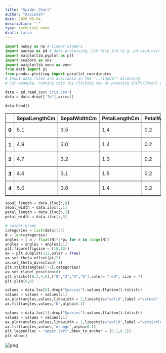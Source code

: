 ```yaml
---
title: "Spider_Chart"
author: "Aavinash"
date: 2020-09-04
description: "-"
type: technical_note
draft: false
---
```


```python
import numpy as np # linear algebra
import pandas as pd # data processing, CSV file I/O (e.g. pd.read_csv)
import matplotlib.pyplot as plt
import seaborn as sns
import matplotlib_venn as venn
from math import pi
from pandas.plotting import parallel_coordinates
# Input data files are available in the "../input/" directory.
# For example, running this (by clicking run or pressing Shift+Enter) will list the files in the input director

```


```python
data = pd.read_csv('Iris.csv')
data = data.drop(['Id'],axis=1)
```


```python
data.head()
```




<div>
<style scoped>
    .dataframe tbody tr th:only-of-type {
        vertical-align: middle;
    }

    .dataframe tbody tr th {
        vertical-align: top;
    }

    .dataframe thead th {
        text-align: right;
    }
</style>
<table border="1" class="dataframe">
  <thead>
    <tr style="text-align: right;">
      <th></th>
      <th>SepalLengthCm</th>
      <th>SepalWidthCm</th>
      <th>PetalLengthCm</th>
      <th>PetalWidthCm</th>
      <th>Species</th>
    </tr>
  </thead>
  <tbody>
    <tr>
      <th>0</th>
      <td>5.1</td>
      <td>3.5</td>
      <td>1.4</td>
      <td>0.2</td>
      <td>Iris-setosa</td>
    </tr>
    <tr>
      <th>1</th>
      <td>4.9</td>
      <td>3.0</td>
      <td>1.4</td>
      <td>0.2</td>
      <td>Iris-setosa</td>
    </tr>
    <tr>
      <th>2</th>
      <td>4.7</td>
      <td>3.2</td>
      <td>1.3</td>
      <td>0.2</td>
      <td>Iris-setosa</td>
    </tr>
    <tr>
      <th>3</th>
      <td>4.6</td>
      <td>3.1</td>
      <td>1.5</td>
      <td>0.2</td>
      <td>Iris-setosa</td>
    </tr>
    <tr>
      <th>4</th>
      <td>5.0</td>
      <td>3.6</td>
      <td>1.4</td>
      <td>0.2</td>
      <td>Iris-setosa</td>
    </tr>
  </tbody>
</table>
</div>




```python
sepal_length = data.iloc[:,0]
sepal_width = data.iloc[:,1]
petal_length = data.iloc[:,2]
petal_width = data.iloc[:,3]
```


```python
# spider graph
categories = list(data)[:4]
N = len(categories)
angles = [ n / float(N)*2*pi for n in range(N)]
angles = angles + angles[:1]
plt.figure(figsize = (10,10))
ax = plt.subplot(111,polar = True)
ax.set_theta_offset(pi/2)
ax.set_theta_direction(-1)
plt.xticks(angles[:-1],categories)
ax.set_rlabel_position(0)
plt.yticks([0,2,4,6],["0","2","4","6"],color= "red", size = 7)
plt.ylim(0,6)

values = data.loc[0].drop("Species").values.flatten().tolist()
values = values + values[:1]
ax.plot(angles,values,linewidth = 1,linestyle="solid",label ="setosa" )
ax.fill(angles,values,"b",alpha=0.1)

values = data.loc[1].drop("Species").values.flatten().tolist()
values = values + values[:1]
ax.plot(angles,values,linewidth = 1,linestyle="solid",label ="versicolor" )
ax.fill(angles,values,"orange",alpha=0.1)
plt.legend(loc = "upper left",bbox_to_anchor = (0.1,0.1))
plt.show()
```


![png](Spider_Chart_5_0.png)



```python

```
